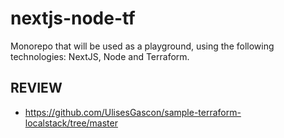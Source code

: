 # nextjs-node-tf
Monorepo that will be used as a playground, using the following technologies: NextJS, Node and Terraform.
## REVIEW
- https://github.com/UlisesGascon/sample-terraform-localstack/tree/master
